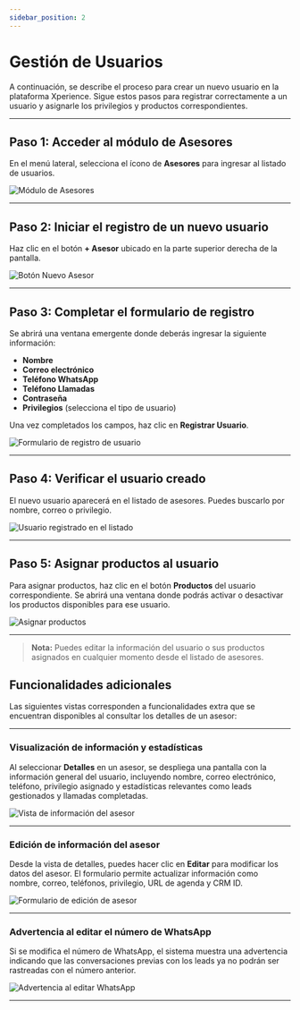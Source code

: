 ```yaml
---
sidebar_position: 2
---
```


# Gestión de Usuarios

A continuación, se describe el proceso para crear un nuevo usuario en la plataforma Xperience. Sigue estos pasos para registrar correctamente a un usuario y asignarle los privilegios y productos correspondientes.

---

## Paso 1: Acceder al módulo de Asesores

En el menú lateral, selecciona el ícono de **Asesores** para ingresar al listado de usuarios.

![Módulo de Asesores](https://xperience-docs-prod.s3.us-east-2.amazonaws.com/Manuales_devs/documentation/view-asesore-lateral.png)

---

## Paso 2: Iniciar el registro de un nuevo usuario

Haz clic en el botón **+ Asesor** ubicado en la parte superior derecha de la pantalla.

![Botón Nuevo Asesor](https://xperience-docs-prod.s3.us-east-2.amazonaws.com/Manuales_devs/documentation/view-crear-usuario.png)

---

## Paso 3: Completar el formulario de registro

Se abrirá una ventana emergente donde deberás ingresar la siguiente información:

- **Nombre**
- **Correo electrónico**
- **Teléfono WhatsApp**
- **Teléfono Llamadas**
- **Contraseña**
- **Privilegios** (selecciona el tipo de usuario)

Una vez completados los campos, haz clic en **Registrar Usuario**.

![Formulario de registro de usuario](https://xperience-docs-prod.s3.us-east-2.amazonaws.com/Manuales_devs/documentation/vew-asesores-formulario.png)

---

## Paso 4: Verificar el usuario creado

El nuevo usuario aparecerá en el listado de asesores. Puedes buscarlo por nombre, correo o privilegio.

![Usuario registrado en el listado](https://xperience-docs-prod.s3.us-east-2.amazonaws.com/Manuales_devs/documentation/view-crear-usuario.png)

---

## Paso 5: Asignar productos al usuario

Para asignar productos, haz clic en el botón **Productos** del usuario correspondiente. Se abrirá una ventana donde podrás activar o desactivar los productos disponibles para ese usuario.

![Asignar productos](https://xperience-docs-prod.s3.us-east-2.amazonaws.com/Manuales_devs/documentation/view-asesores-products.png)

---

> **Nota:** Puedes editar la información del usuario o sus productos asignados en cualquier momento desde el listado de asesores.

## Funcionalidades adicionales

Las siguientes vistas corresponden a funcionalidades extra que se encuentran disponibles al consultar los detalles de un asesor:

---

### Visualización de información y estadísticas

Al seleccionar **Detalles** en un asesor, se despliega una pantalla con la información general del usuario, incluyendo nombre, correo electrónico, teléfono, privilegio asignado y estadísticas relevantes como leads gestionados y llamadas completadas.

![Vista de información del asesor](https://xperience-docs-prod.s3.us-east-2.amazonaws.com/Manuales_devs/documentation/view-asesores-detalles.png)

---

### Edición de información del asesor

Desde la vista de detalles, puedes hacer clic en **Editar** para modificar los datos del asesor. El formulario permite actualizar información como nombre, correo, teléfonos, privilegio, URL de agenda y CRM ID.

![Formulario de edición de asesor](https://xperience-docs-prod.s3.us-east-2.amazonaws.com/Manuales_devs/documentation/vew-asesores-formulario.png)

---

### Advertencia al editar el número de WhatsApp

Si se modifica el número de WhatsApp, el sistema muestra una advertencia indicando que las conversaciones previas con los leads ya no podrán ser rastreadas con el número anterior.

![Advertencia al editar WhatsApp](https://xperience-docs-prod.s3.us-east-2.amazonaws.com/Manuales_devs/documentation/view-asesores-detalles-warning.png)

---